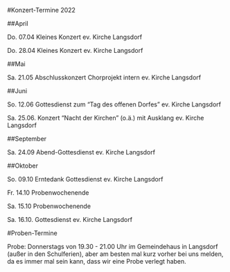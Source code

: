 
#Konzert-Termine 2022

##April

Do. 07.04 Kleines Konzert ev. Kirche Langsdorf

Do. 28.04 Kleines Konzert ev. Kirche Langsdorf

##Mai

Sa. 21.05 Abschlusskonzert Chorprojekt intern ev. Kirche Langsdorf

##Juni

So. 12.06 Gottesdienst zum “Tag des offenen Dorfes” ev. Kirche Langsdorf

Sa. 25.06. Konzert “Nacht der Kirchen” (o.ä.) mit Ausklang ev. Kirche Langsdorf

##September

Sa. 24.09 Abend-Gottesdienst ev. Kirche Langsdorf

##Oktober

So. 09.10 Erntedank Gottesdienst ev. Kirche Langsdorf

Fr. 14.10 Probenwochenende

Sa. 15.10 Probenwochenende

Sa. 16.10. Gottesdienst ev. Kirche Langsdorf

#Proben-Termine

Probe: Donnerstags von 19.30 - 21.00 Uhr im Gemeindehaus in Langsdorf (außer in den Schulferien), aber am besten mal kurz vorher bei uns melden, da es immer mal sein kann, dass wir eine Probe verlegt haben.
